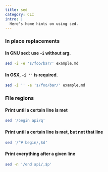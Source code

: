 ```yaml
---
title: sed
category: CLI
intro: |
  Here's home hints on using sed.
---
```


### In place replacements

#### In GNU sed: use `-i` without arg.

```bash
sed -i -e 's/foo/bar/' example.md
```

#### In OSX, `-i ''` is required.

```bash
sed -i '' -e 's/foo/bar/' example.md
```

### File regions

#### Print until a certain line is met

```bash
sed '/begin api/q'
```

#### Print until a certain line is met, but not that line

```bash
sed '/^# begin/,$d'
```

#### Print everything after a given line

```bash
sed -n '/end api/,$p'
```

